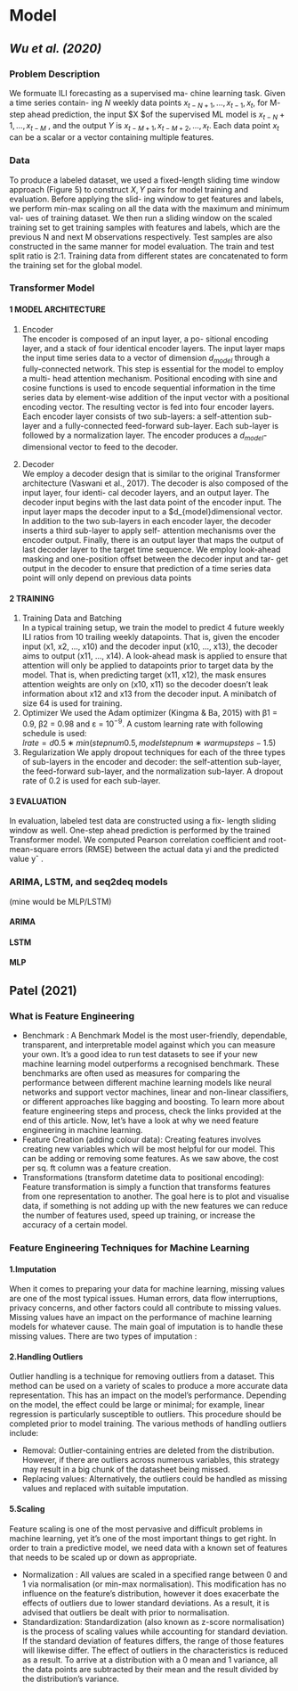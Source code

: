 # Model
## *Wu et al. (2020)*
### Problem Description
We formuate ILI forecasting as a supervised ma- chine learning task. Given a time series contain- ing $N$ weekly data points $x_{t−N+1},...,x_{t−1},x_t$, for M- step ahead prediction, the input $X $of the supervised ML model is $x_{t−N} +1 , ..., x_{t−M}$ , and the output $Y$ is $x_{t−M+1},x_{t−M+2},...,x_t$. Each data point $x_t$ can be a scalar or a vector containing multiple features.
### Data
To produce a labeled dataset, we used a fixed-length sliding time window approach (Figure 5) to construct $X, Y$ pairs for model training and evaluation. Before applying the slid- ing window to get features and labels, we perform min-max scaling on all the data with the maximum and minimum val- ues of training dataset. We then run a sliding window on the scaled training set to get training samples with features and labels, which are the previous N and next M observations respectively. Test samples are also constructed in the same manner for model evaluation. The train and test split ratio is 2:1. Training data from different states are concatenated to form the training set for the global model.
### Transformer Model
#### 1 MODEL ARCHITECTURE
1. Encoder  
The encoder is composed of an input layer, a po- sitional encoding layer, and a stack of four identical encoder layers. The input layer maps the input time series data to a vector of dimension $d_{model}$ through a fully-connected network. This step is essential for the model to employ a multi- head attention mechanism. Positional encoding with sine and cosine functions is used to encode sequential information in the time series data by element-wise addition of the input vector with a positional encoding vector. The resulting vector is fed into four encoder layers. Each encoder layer consists of two sub-layers: a self-attention sub-layer and a fully-connected feed-forward sub-layer. Each sub-layer is followed by a normalization layer. The encoder produces a $d_{model}$-dimensional vector to feed to the decoder.  

2. Decoder  
We employ a decoder design that is similar to the original Transformer architecture (Vaswani et al., 2017). The decoder is also composed of the input layer, four identi- cal decoder layers, and an output layer. The decoder input begins with the last data point of the encoder input. The input layer maps the decoder input to a $d_{model}dimensional vector. In addition to the two sub-layers in each encoder layer, the decoder inserts a third sub-layer to apply self- attention mechanisms over the encoder output. Finally, there is an output layer that maps the output of last decoder layer to the target time sequence. We employ look-ahead masking and one-position offset between the decoder input and tar- get output in the decoder to ensure that prediction of a time series data point will only depend on previous data points
#### 2 TRAINING
1. Training Data and Batching  
In a typical training setup, we train the model to predict 4 future weekly ILI ratios from 10 trailing weekly datapoints. That is, given the encoder input (x1, x2, ..., x10) and the decoder input (x10, ..., x13), the decoder aims to output (x11, ..., x14). A look-ahead mask is applied to ensure that attention will only be applied to datapoints prior to target data by the model. That is, when predicting target (x11, x12), the mask ensures attention weights are only on (x10, x11) so the decoder doesn’t leak information about x12 and x13 from the decoder input. A minibatch of size 64 is used for training.
2. Optimizer
We used the Adam optimizer (Kingma & Ba, 2015) with β1 = 0.9, β2 = 0.98 and ε = $10^{−9}$. A custom learning rate with following schedule is used:  
$lrate =d0.5 ∗ min(step num0.5, model step num ∗ warmup steps−1.5)$
3. Regularization
We apply dropout techniques for each of the three types of sub-layers in the encoder and decoder: the self-attention sub-layer, the feed-forward sub-layer, and the normalization sub-layer. A dropout rate of 0.2 is used for each sub-layer.
#### 3 EVALUATION
In evaluation, labeled test data are constructed using a fix- length sliding window as well. One-step ahead prediction is performed by the trained Transformer model. We computed Pearson correlation coefficient and root-mean-square errors (RMSE) between the actual data yi and the predicted value yˆ .
### ARIMA, LSTM, and seq2deq models 
(mine would be MLP/LSTM)
#### ARIMA
#### LSTM
#### MLP
## Patel (2021)
### What is Feature Engineering
* Benchmark : A Benchmark Model is the most user-friendly, dependable, transparent, and interpretable model against which you can measure your own. It’s a good idea to run test datasets to see if your new machine learning model outperforms a recognised benchmark. These benchmarks are often used as measures for comparing the performance between different machine learning models like neural networks and support vector machines, linear and non-linear classifiers, or different approaches like bagging and boosting. To learn more about feature engineering steps and process, check the links provided at the end of this article. Now, let’s have a look at why we need feature engineering in machine learning.
* Feature Creation (adding colour data): Creating features involves creating new variables which will be most helpful for our model. This can be adding or removing some features. As we saw above, the cost per sq. ft column was a feature creation.
* Transformations (transform datetime data to positional encoding): Feature transformation is simply a function that transforms features from one representation to another. The goal here is to plot and visualise data, if something is not adding up with the new features we can reduce the number of features used, speed up training, or increase the accuracy of a certain model.
### Feature Engineering Techniques for Machine Learning
#### 1.Imputation
When it comes to preparing your data for machine learning, missing values are one of the most typical issues. Human errors, data flow interruptions, privacy concerns, and other factors could all contribute to missing values. Missing values have an impact on the performance of machine learning models for whatever cause. The main goal of imputation is to handle these missing values. There are two types of imputation :
#### 2.Handling Outliers
Outlier handling is a technique for removing outliers from a dataset. This method can be used on a variety of scales to produce a more accurate data representation. This has an impact on the model’s performance. Depending on the model, the effect could be large or minimal; for example, linear regression is particularly susceptible to outliers. This procedure should be completed prior to model training. The various methods of handling outliers include:
* Removal: Outlier-containing entries are deleted from the distribution. However, if there are outliers across numerous variables, this strategy may result in a big chunk of the datasheet being missed.
*  Replacing values: Alternatively, the outliers could be handled as missing values and replaced with suitable imputation.
#### 5.Scaling
Feature scaling is one of the most pervasive and difficult problems in machine learning, yet it’s one of the most important things to get right. In order to train a predictive model, we need data with a known set of features that needs to be scaled up or down as appropriate.
* Normalization : All values are scaled in a specified range between 0 and 1 via normalisation (or min-max normalisation). This modification has no influence on the feature’s distribution, however it does exacerbate the effects of outliers due to lower standard deviations. As a result, it is advised that outliers be dealt with prior to normalisation.
* Standardization: Standardization (also known as z-score normalisation) is the process of scaling values while accounting for standard deviation. If the standard deviation of features differs, the range of those features will likewise differ. The effect of outliers in the characteristics is reduced as a result. To arrive at a distribution with a 0 mean and 1 variance, all the data points are subtracted by their mean and the result divided by the distribution’s variance.

